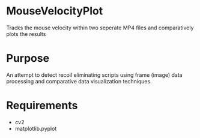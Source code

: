 # MouseVelocityPlot

Tracks the mouse velocity within two seperate MP4 files and comparatively plots the results

# Purpose

An attempt to detect recoil eliminating scripts using frame (image) data processing and comparative data visualization techniques.

# Requirements
- cv2
- matplotlib.pyplot
